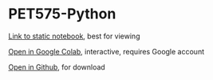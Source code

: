 # PET575-Python

[Link to static notebook](https://andrzejtunkiel.github.io/PET575-Python/PET575%2C_Data_Analysis_in_Python.html), best for viewing

[Open in Google Colab](https://colab.research.google.com/github/AndrzejTunkiel/PET575-Python/blob/master/PET575%2C_Data_Analysis_in_Python.ipynb), interactive, requires Google account

[Open in Github](https://github.com/AndrzejTunkiel/PET575-Python/blob/master/PET575%2C_Data_Analysis_in_Python.ipynb), for download

[](https://latex.codecogs.com/svg.latex?x%3D%5Cfrac%7B-b%5Cpm%5Csqrt%7Bb%5E2-4ac%7D%7D%7B2a%7D)

